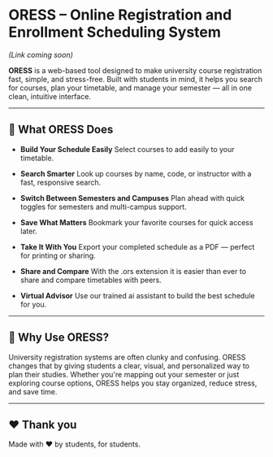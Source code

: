 # ORESS – Online Registration and Enrollment Scheduling System

*(Link coming soon)*

**ORESS** is a web-based tool designed to make university course registration fast, simple, and stress-free. Built with students in mind, it helps you search for courses, plan your timetable, and manage your semester — all in one clean, intuitive interface.

---

## 🚀 What ORESS Does

* **Build Your Schedule Easily**
  Select courses to add easily to your timetable.
  
* **Search Smarter**
  Look up courses by name, code, or instructor with a fast, responsive search.

* **Switch Between Semesters and Campuses**
  Plan ahead with quick toggles for semesters and multi-campus support.

* **Save What Matters**
  Bookmark your favorite courses for quick access later.

* **Take It With You**
  Export your completed schedule as a PDF — perfect for printing or sharing.

* **Share and Compare**
  With the .ors extension it is easier than ever to share and compare timetables with peers.

* **Virtual Advisor**
  Use our trained ai assistant to build the best schedule for you.

---

## 🎯 Why Use ORESS?

University registration systems are often clunky and confusing. ORESS changes that by giving students a clear, visual, and personalized way to plan their studies. Whether you're mapping out your semester or just exploring course options, ORESS helps you stay organized, reduce stress, and save time.

---

## ❤ Thank you

Made with ❤ by students, for students. 


